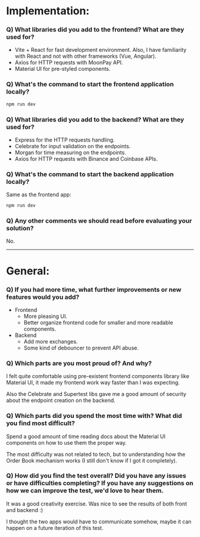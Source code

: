 # Implementation:

### Q) What libraries did you add to the frontend? What are they used for?

- Vite + React for fast development environment. Also, I have familiarity with React and not with other frameworks (Vue, Angular).
- Axios for HTTP requests with MoonPay API.
- Material UI for pre-styled components.

### Q) What's the command to start the frontend application locally?

```sh
npm run dev
```

### Q) What libraries did you add to the backend? What are they used for?

- Express for the HTTP requests handling.
- Celebrate for input validation on the endpoints.
- Morgan for time measuring on the endpoints.
- Axios for HTTP requests with Binance and Coinbase APIs.

### Q) What's the command to start the backend application locally?

Same as the frontend app:
```sh
npm run dev
```

### Q) Any other comments we should read before evaluating your solution?

No.

---

# General:

### Q) If you had more time, what further improvements or new features would you add?

- Frontend
  - More pleasing UI.
  - Better organize frontend code for smaller and more readable components.
- Backend
  - Add more exchanges.
  - Some kind of debouncer to prevent API abuse.

### Q) Which parts are you most proud of? And why?

I felt quite comfortable using pre-existent frontend components library like Material UI, it made my frontend work way faster than I was expecting.

Also the Celebrate and Supertest libs gave me a good amount of security about the endpoint creation on the backend.

### Q) Which parts did you spend the most time with? What did you find most difficult?

Spend a good amount of time reading docs about the Material UI components on how to use them the proper way.

The most difficulty was not related to tech, but to understanding how the Order Book mechanism works (I still don't know if I got it completely).

### Q) How did you find the test overall? Did you have any issues or have difficulties completing? If you have any suggestions on how we can improve the test, we'd love to hear them.

It was a good creativity exercise. Was nice to see the results of both front and backend :)

I thought the two apps would have to communicate somehow, maybe it can happen on a future iteration of this test.
